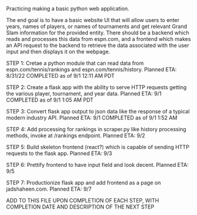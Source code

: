 Practicing making a basic python web application.

The end goal is to have a basic website UI that will allow users to enter years, names of players, or names of tournaments and get relevant Grand Slam information for the provided entity. There should be a backend which reads and processes this data from espn.com, and a frontend which makes an API request to the backend to retrieve the data associated with the user input and then displays it on the webpage.

STEP 1: Cretae a python module that can read data from espn.com/tennis/rankings and espn.com/tennis/history.
Planned ETA: 8/31/22
COMPLETED as of 9/1 12:11 AM PDT

STEP 2: Create a flask app with the ability to serve HTTP requests getting the various player, tournament, and year data.
Planned ETA: 9/1
COMPLETED as of 9/1 1:05 AM PDT

STEP 3: Convert flask app output to json data like the response of a typical modern industry API.
Planned ETA: 9/1
COMPLETED as of 9/1 1:52 AM

STEP 4: Add processing for rankings in scraper.py like history processing methods, invoke at /rankings endpoint.
Planned ETA: 9/2

STEP 5: Build skeleton frontend (react?) which is capable of sending HTTP requests to the flask app.
Planned ETA: 9/3

STEP 6: Prettify frontend to have input field and look decent.
Planned ETA: 9/5

STEP 7: Productionize flask app and add frontend as a page on jadshaheen.com.
Planned ETA: 9/7

ADD TO THIS FILE UPON COMPLETION OF EACH STEP, WITH COMPLETION DATE AND DESCRIPTION OF THE NEXT STEP
